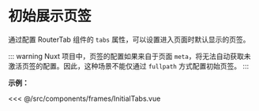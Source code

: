 # 初始展示页签

通过配置 RouterTab 组件的 `tabs` 属性，可以设置进入页面时默认显示的页签。

::: warning
Nuxt 项目中，页签的配置如果来自于页面 `meta`，将无法自动获取未激活页签的配置。因此，这种场景不能仅通过 `fullpath` 方式配置初始页签。
:::

<doc-links api="#tabs" demo="/initial-tabs/" />

**示例：**

<<< @/src/components/frames/InitialTabs.vue

<!-- {2,10,12,15,18,22,30,34} -->
